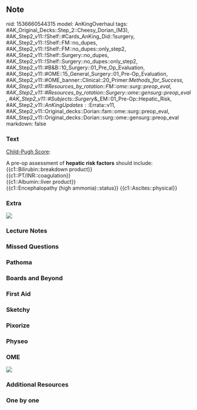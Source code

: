 ## Note
nid: 1536660544315
model: AnKingOverhaul
tags: #AK_Original_Decks::Step_2::Cheesy_Dorian_(M3), #AK_Step2_v11::!Shelf::#Cards_AnKing_Did::1surgery, #AK_Step2_v11::!Shelf::FM::no_dupes, #AK_Step2_v11::!Shelf::FM::no_dupes::only_step2, #AK_Step2_v11::!Shelf::Surgery::no_dupes, #AK_Step2_v11::!Shelf::Surgery::no_dupes::only_step2, #AK_Step2_v11::#B&B::10_Surgery::01_Pre_Op_Evaluation, #AK_Step2_v11::#OME::15_General_Surgery::01_Pre-Op_Evaluation, #AK_Step2_v11::#OME_banner::Clinical::20_Primer:_Methods_for_Success, #AK_Step2_v11::#Resources_by_rotation::FM::ome::surg::preop_eval, #AK_Step2_v11::#Resources_by_rotation::Surgery::ome::gensurg::preop_eval, #AK_Step2_v11::#Subjects::Surgery_&_EM::01_Pre-Op::Hepatic_Risk, #AK_Step2_v11::$AnKingUpdates::$Errata::v11, #AK_Step2_v11::Original_decks::Dorian::fam::ome::surg::preop_eval, #AK_Step2_v11::Original_decks::Dorian::surg::ome::gensurg::preop_eval
markdown: false

### Text
<u>Child-Pugh Score</u>:
<div>
  A pre-op assessment of <b>hepatic risk factors</b> should
  include:
</div>
<div>
  {{c1::Bilirubin::breakdown product}}
</div>
<div>
  {{c1::PT/INR::coagulation}}
</div>
<div>
  {{c1::Albumin::liver product}}
</div>
<div>
  {{c1::Encephalopathy (high ammonia)::status}}
  {{c1::Ascites::physical}}
</div>

### Extra
<img src="paste-143834159775745%20(2).jpg">

### Lecture Notes


### Missed Questions


### Pathoma


### Boards and Beyond


### First Aid


### Sketchy


### Pixorize


### Physeo


### OME
<div class="ome-widget">
  <a href="https://onlinemeded.org/spa/surgery?ref=anki"><img src=
  "_OME_AnkiFlashcards_Topic_5.png"></a>
</div>

### Additional Resources


### One by one

